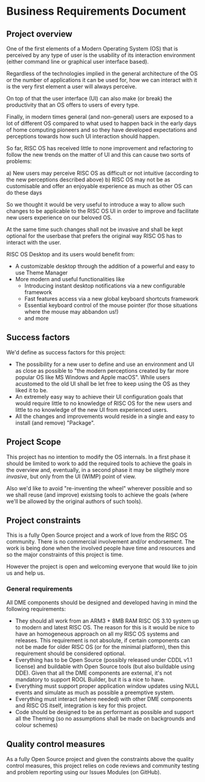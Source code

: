 # Business Requirements Document

## Project overview

One of the first elements of a Modern Operating System (OS) that is perceived by any type of user is the usability of its interaction environment (either command line or graphical user interface based).

Regardless of the technologies implied in the general architecture of the OS or the number of applications it can be used for, how we can interact with it is the very first element a user will always perceive.

On top of that the user interface (UI) can also make (or break) the productivity that an OS offers to users of every type.

Finally, in modern times general (and non-general) users are exposed to a lot of different OS compared to what used to happen back in the early days of home computing pioneers and so they have developed expectations and perceptions towards how such UI interaction should happen.

So far, RISC OS has received little to none improvement and refactoring to follow the new trends on the matter of UI and this can cause two sorts of problems:

a) New users may perceive RISC OS as difficult or not intuitive (according to the new perceptions described above)
b) RISC OS may not be as customisable and offer an enjoyable experience as much as other OS can do these days

So we thought it would be very useful to introduce a way to allow such changes to be applicable to the RISC OS UI in order to improve and facilitate new users experience on our beloved OS.

At the same time such changes shall not be invasive and shall be kept optional for the userbase that prefers the original way RISC OS has to interact with the user.

RISC OS Desktop and its users would benefit from:
- A customizable desktop through the addition of a powerful and easy to use Theme Manager
- More modern and useful functionalities like 
  - Introducing instant desktop notifications via a new configurable framework
  - Fast features access via a new global keyboard shortcuts framework
  - Essential keyboard control of the mouse pointer (for those situations where the mouse may abbandon us!)
  - and more 

## Success factors

We'd define as success factors for this project:
- The possibility for a new user to define and use an environment and UI as close as possible to "the modern perceptions created by far more popular OS like MS Windows and Apple macOS". While users acustomed to the old UI shall be let free to keep using the OS as they liked it to be.
- An extremely easy way to achieve their UI configuration goals that would require little to no knowledge of RISC OS for the new users and little to no knowledge of the new UI from experienced users.
- All the changes and improvements would reside in a single and easy to install (and remove) "Package". 

## Project Scope

This project has no intention to modify the OS internals. In a first phase it should be limited to work to add the required tools to achieve the goals in the overview and, eventually, in a second phase it may be sligthely more *invasive*, but only from the UI (WIMP) point of view.

Also we'd like to avoid "re-inventing the wheel" wherever possible and so we shall reuse (and improve) existsing tools to achieve the goals (where we'll be allowed by the original authors of such tools).

## Project constraints

This is a fully Open Source project and a work of love from the RISC OS community. There is no commercial involvement and/or endorsement. The work is being done when the involved people have time and resources and so the major constraints of this project is time.

However the project is open and welcoming everyone that would like to join us and help us.

### General requirements

All DME components should be designed and developed having in mind the following requirements:

- They should all work from an ARM3 + 8MB RAM RISC OS 3.10 system up to modern and latest RISC OS. The reason for this is it would be nice  to have an homogeneous approach on all my RISC OS systems and releases. This requirement is not absolute, if certain components can not be made for older RISC OS (or for the minimal platform), then this requirement should be considered optional. 
- Everything has to be Open Source (possibly released under CDDL v1.1 license) and buildable with Open Source tools (but also buildable using DDE). Given that all the DME components are external, it's not mandatory to support ROOL Builder, but it is a nice to have. 
- Everything must support proper application window updates using NULL events and simulate as much as possible a preemptive system. 
- Everything must interact (where needed) with other DME components and RISC OS itself, integration is key for this project.
- Code should be designed to be as performant as possible and support all the Theming (so no assumptions shall be made on backgrounds and colour schemes)

## Quality control measures

As a fully Open Source project and given the constraints above the quality control measures, this project relies on code reviews and community testing and problem reporting using our Issues Modules (on GitHub).
 
